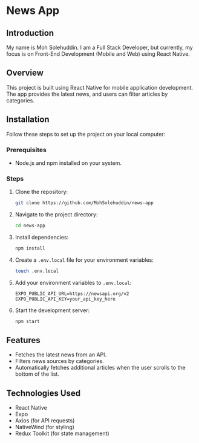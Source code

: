 # News App

## Introduction

My name is Moh Solehuddin. I am a Full Stack Developer, but currently, my focus is on Front-End Development (Mobile and Web) using React Native.

## Overview

This project is built using React Native for mobile application development. The app provides the latest news, and users can filter articles by categories.

## Installation

Follow these steps to set up the project on your local computer:

### Prerequisites

- Node.js and npm installed on your system.

### Steps

1. Clone the repository:

   ```bash
   git clone https://github.com/MohSolehuddin/news-app
   ```

2. Navigate to the project directory:

   ```bash
   cd news-app
   ```

3. Install dependencies:

   ```bash
   npm install
   ```

4. Create a `.env.local` file for your environment variables:

   ```bash
   touch .env.local
   ```

5. Add your environment variables to `.env.local`:

   ```env
   EXPO_PUBLIC_API_URL=https://newsapi.org/v2
   EXPO_PUBLIC_API_KEY=your_api_key_here
   ```

6. Start the development server:
   ```bash
   npm start
   ```

## Features

- Fetches the latest news from an API.
- Filters news sources by categories.
- Automatically fetches additional articles when the user scrolls to the bottom of the list.

## Technologies Used

- React Native
- Expo
- Axios (for API requests)
- NativeWind (for styling)
- Redux Toolkit (for state management)

